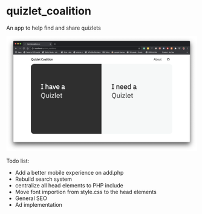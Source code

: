 # quizlet_coalition
An app to help find and share quizlets

![Screenshot of the index](gh_assets/index_ss.png)

Todo list:
- Add a better mobile experience on add.php
- Rebuild search system
- centralize all head elements to PHP include
- Move font importion from style.css to the head elements
- General SEO
- Ad implementation

